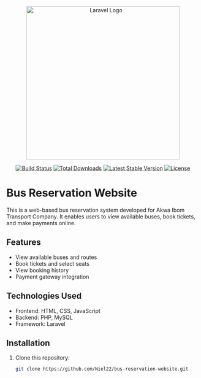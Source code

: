 <p align="center"><a href="https://laravel.com" target="_blank"><img src="https://raw.githubusercontent.com/laravel/art/master/logo-lockup/5%20SVG/2%20CMYK/1%20Full%20Color/laravel-logolockup-cmyk-red.svg" width="400" alt="Laravel Logo"></a></p>

<p align="center">
<a href="https://github.com/laravel/framework/actions"><img src="https://github.com/laravel/framework/workflows/tests/badge.svg" alt="Build Status"></a>
<a href="https://packagist.org/packages/laravel/framework"><img src="https://img.shields.io/packagist/dt/laravel/framework" alt="Total Downloads"></a>
<a href="https://packagist.org/packages/laravel/framework"><img src="https://img.shields.io/packagist/v/laravel/framework" alt="Latest Stable Version"></a>
<a href="https://packagist.org/packages/laravel/framework"><img src="https://img.shields.io/packagist/l/laravel/framework" alt="License"></a>
</p>

# Bus Reservation Website

This is a web-based bus reservation system developed for Akwa Ibom Transport Company. It enables users to view available buses, book tickets, and make payments online.

## Features
- View available buses and routes
- Book tickets and select seats
- View booking history
- Payment gateway integration

## Technologies Used
- Frontend: HTML, CSS, JavaScript
- Backend: PHP, MySQL
- Framework: Laravel

## Installation

1. Clone this repository:
   ```bash
   git clone https://github.com/Niel22/bus-reservation-website.git
